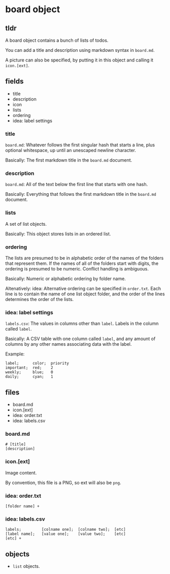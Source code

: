 # board object
## tldr
A board object contains a bunch of lists of todos.

You can add a title and description using markdown syntax in `board.md`.

A picture can also be specified, by putting it in this object and calling it
`icon.[ext]`.

## fields
- title
- description
- icon
- lists
- ordering
- idea: label settings

### title
`board.md`:
Whatever follows the first singular hash that starts a line,
plus optional whitespace, up until an unescaped newline character.

Basically: The first markdown title in the `board.md` document.

### description
`board.md`:
All of the text below the first line that starts with one hash.

Basically: Everything that follows the first markdown title in the `board.md`
document.

### lists
A set of list objects.

Basically: This object stores lists in an ordered list.

### ordering
The lists are presumed to be in alphabetic order of the names of
the folders that represent them. If the names of all of the folders start with
digits, the ordering is presumed to be numeric. Conflict handling is
ambiguous.

Basically: Numeric or alphabetic ordering by folder name.

Altenatively: idea: Alternative ordering can be specified in `order.txt`. Each
line is to contain the name of one list object folder, and the order of the
lines determines the order of the lists.

### idea: label settings
`labels.csv`: The values in columns other than `label`. Labels in the column
called `label`.

Basically: A CSV table with one column called `label`, and any amount of
columns by any other names associating data with the label.

Example:
```csv
label;		color;	priority
important;	red;	2
weekly;		blue;	0
daily;		cyan;	1
```

## files
- board.md
- icon.[ext]
- idea: order.txt
- idea: labels.csv

### board.md
```
# [title]
[description]
```

### icon.[ext]
Image content.

By convention, this file is a PNG, so ext will also be `png`.

### idea: order.txt
```
[folder name] +
```

### idea: labels.csv
```csv
labels; 		[colname one]; 	[colname two]; 	[etc]
[label name];	[value one];	[value two]; 	[etc]
[etc] +
```

## objects
- `list` objects.
